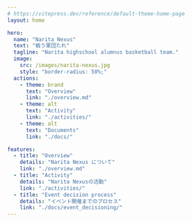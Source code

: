 ```yaml
---
# https://vitepress.dev/reference/default-theme-home-page
layout: home

hero:
  name: "Narita Nexus"
  text: "戦う軍団たれ"
  tagline: "Narita highschool alumnus basketball team."
  image:
    src: /images/narita-nexus.jpg
    style: "border-radius: 50%;"
  actions:
    - theme: brand
      text: "Overview"
      link: "./overview.md"
    - theme: alt
      text: "Activity"
      link: "./activities/"
    - theme: alt
      text: "Documents"
      link: "./docs/"

features:
  - title: "Overview"
    details: "Narita Nexus について"
    link: "./overview.md"
  - title: "Activity"
    details: "Narita Nexusの活動"
    link: "./activities/"
  - title: "Event decision process"
    details: "イベント開催までのプロセス"
    link: "./docs/event_decisioning/"
---
```


<script lang="ts" setup> 
import { data } from "/.vitepress/scripts/narita-nexus_activities.data.ts";
import ListCard from '/.vitepress/theme/components/pages_list_card.vue';
const docs_data = [...data].reverse().slice(0, 7);
const docs_metadata = {
  link: '/narita-nexus/activities/',
  link_text: 'Activities',
};
</script>

<ListCard :list_data="docs_data" :list_metadata="docs_metadata" />
